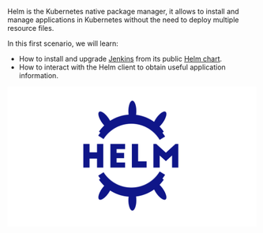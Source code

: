 Helm is the Kubernetes native package manager, it allows to install and manage applications in Kubernetes without the need to deploy multiple resource files. 

In this first scenario, we will learn:
* How to install and upgrade [Jenkins](https://www.jenkins.io/) from its public [Helm chart](https://github.com/jenkinsci/helm-charts/tree/main/charts/jenkins).
* How to interact with the Helm client to obtain useful application information.

![Helm Logo](./assets/logo-helm-chart.png)

